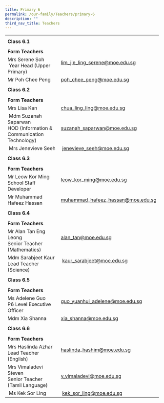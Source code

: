 ```yaml
---
title: Primary 6
permalink: /our-family/Teachers/primary-6
description: ""
third_nav_title: Teachers
---
```


<table border="0" width="100%" cellspacing="0">
<tbody>
<tr>
<td colspan="2" height="41"><strong>Class 6.1</strong></td>
</tr>
<tr>
<td colspan="2" height="25"><strong>Form Teachers</strong></td>
</tr>
<tr>
<td width="50%">Mrs Serene Soh<br />&nbsp;Year Head (Upper Primary)</td>
<td width="50%"><a href="mailto:lim_jie_ling_serene@moe.edu.sg" target="">lim_jie_ling_serene@moe.edu.sg</a><br /><br /></td>
</tr>
<tr>
<td>
<div>Mr Poh Chee Peng</div>
</td>
<td><a href="mailto:poh_chee_peng@moe.edu.sg" target="">poh_chee_peng@moe.edu.sg</a></td>
</tr>
<tr>
<td colspan="2" height="41"><strong>Class 6.2</strong></td>
</tr>
<tr>
<td colspan="2" height="25"><strong>Form Teachers</strong></td>
</tr>
<tr>
<td width="50%">Mrs Lisa Kan</td>
<td><a href="mailto:chua_ling_ling@moe.edu.sg" target="">chua_ling_ling@moe.edu.sg</a></td>
</tr>
<tr>
<td>&nbsp;Mdm Suzanah Saparwan<br />HOD (Information &amp; Communication Technology)</td>
<td><a href="mailto:suzanah_saparwan@moe.edu.sg" target="">suzanah_saparwan@moe.edu.sg</a></td>
</tr>
<tr>
<td>&nbsp;Mrs Jenevieve Seeh</td>
<td>&nbsp;<a href="mailto:jenevieve_seeh@moe.edu.sg" target="">jenevieve_seeh@moe.edu.sg</a></td>
</tr>
<tr>
<td colspan="2" height="41"><strong>Class 6.3</strong></td>
</tr>
<tr>
<td colspan="2" height="25"><strong>Form Teachers</strong></td>
</tr>
<tr>
<td>Mr Leow Kor Ming<br />School Staff Developer</td>
<td><a href="mailto:leow_kor_ming@moe.edu.sg" target="">leow_kor_ming@moe.edu.sg</a><br /><br /></td>
</tr>
<tr>
<td>Mr Muhammad Hafeez Hassan</td>
<td><a href="mailto:muhammad_hafeez_hassan@moe.edu.sg" target="">muhammad_hafeez_hassan@moe.edu.sg</a></td>
</tr>
<tr>
<td colspan="2" height="41"><strong>Class 6.4</strong></td>
</tr>
<tr>
<td colspan="2" height="25"><strong>Form Teachers</strong></td>
</tr>
<tr>
<td width="50%">Mr Alan Tan Eng Leong<br />Senior Teacher (Mathematics)</td>
<td width="50%"><a href="mailto:alan_tan@moe.edu.sg" target="">alan_tan@moe.edu.sg</a><br /><br /></td>
</tr>
<tr>
<td>Mdm Sarabjeet Kaur<br />Lead Teacher (Science)</td>
<td>&nbsp;<a href="mailto:kaur_sarabjeet@moe.edu.sg" target="">kaur_sarabjeet@moe.edu.sg</a><br /><br /></td>
</tr>
<tr>
<td colspan="2" height="41"><strong>Class 6.5</strong></td>
</tr>
<tr>
<td colspan="2" height="25"><strong>Form Teachers</strong></td>
</tr>
<tr>
<td>Ms Adelene Guo<br />P6 Level Executive Officer</td>
<td><a href="mailto:guo_yuanhui_adelene@moe.edu.sg" target="">guo_yuanhui_adelene@moe.edu.sg</a><br /><br /></td>
</tr>
<tr>
<td>Mdm Xia Shanna</td>
<td><a href="mailto:xia_shanna@moe.edu.sg" target="">xia_shanna@moe.edu.sg</a></td>
</tr>
<tr>
<td colspan="2" height="41"><strong>Class 6.6</strong></td>
</tr>
<tr>
<td colspan="2" height="25"><strong>Form Teachers</strong></td>
</tr>
<tr>
<td>Mrs Haslinda Azhar<br />Lead Teacher (English)</td>
<td><a href="mailto:haslinda_hashim@moe.edu.sg" target="">haslinda_hashim@moe.edu.sg</a><br /><br /></td>
</tr>
<tr>
<td>Mrs Vimaladevi Steven<br />Senior Teacher (Tamil Language)</td>
<td><a href="mailto:v_vimaladevi@moe.edu.sg" target="">v_vimaladevi@moe.edu.sg</a></td>
</tr>
<tr>
<td>&nbsp;Ms Kek Sor Ling</td>
<td>&nbsp;<a href="mailto:kek_sor_ling@moe.edu.sg" target="">kek_sor_ling@moe.edu.sg</a></td>
</tr>
</tbody>
</table>